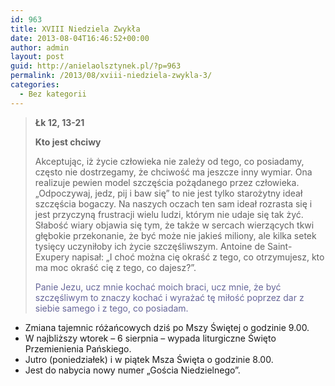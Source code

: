```yaml
---
id: 963
title: XVIII Niedziela Zwykła
date: 2013-08-04T16:46:52+00:00
author: admin
layout: post
guid: http://anielaolsztynek.pl/?p=963
permalink: /2013/08/xviii-niedziela-zwykla-3/
categories:
  - Bez kategorii
---
```

> **Łk 12, 13-21**
> 
> **Kto jest chciwy**
> 
> Akceptując, iż życie człowieka nie zależy od tego, co posiadamy, często nie dostrzegamy, że chciwość ma jeszcze inny wymiar. Ona realizuje pewien model szczęścia pożądanego przez człowieka. &#8222;Odpoczywaj, jedz, pij i baw się&#8221; to nie jest tylko starożytny ideał szczęścia bogaczy. Na naszych oczach ten sam ideał rozrasta się i jest przyczyną frustracji wielu ludzi, którym nie udaje się tak żyć. Słabość wiary objawia się tym, że także w sercach wierzących tkwi głębokie przekonanie, że być może nie jakieś miliony, ale kilka setek tysięcy uczyniłoby ich życie szczęśliwszym. Antoine de Saint-Exupery napisał: &#8222;I choć można cię okraść z tego, co otrzymujesz, kto ma moc okraść cię z tego, co dajesz?&#8221;.
> 
> <span style="color: #666699;">Panie Jezu, ucz mnie kochać moich braci, ucz mnie, że być szczęśliwym to znaczy kochać i wyrażać tę miłość poprzez dar z siebie samego i z tego, co posiadam.</span>

  * Zmiana tajemnic różańcowych dziś po Mszy Świętej o godzinie 9.00.
  * W najbliższy wtorek &#8211; 6 sierpnia &#8211; wypada liturgiczne Święto Przemienienia Pańskiego.
  * Jutro (poniedziałek) i w piątek Msza Święta o godzinie 8.00.
  * Jest do nabycia nowy numer &#8222;Gościa Niedzielnego&#8221;.